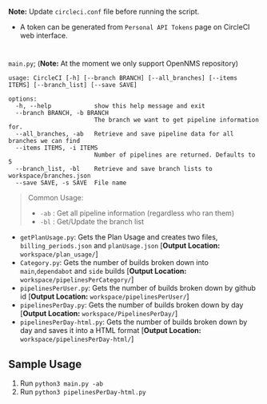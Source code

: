 **Note:** Update `circleci.conf` file before running the script.
* A token can be generated from `Personal API Tokens` page on CircleCI web interface.

# 
`main.py`; (**Note:** At the moment we only support OpenNMS repository)
```
usage: CircleCI [-h] [--branch BRANCH] [--all_branches] [--items ITEMS] [--branch_list] [--save SAVE]

options:
  -h, --help            show this help message and exit
  --branch BRANCH, -b BRANCH
                        The branch we want to get pipeline information for.
  --all_branches, -ab   Retrieve and save pipeline data for all branches we can find
  --items ITEMS, -i ITEMS
                        Number of pipelines are returned. Defaults to 5
  --branch_list, -bl    Retrieve and save branch lists to workspace/branches.json
  --save SAVE, -s SAVE  File name
```
> Common Usage:
> * `-ab` : Get all pipeline information (regardless who ran them)
> * `-bl` : Get/Update the branch list
* `getPlanUsage.py`: Gets the Plan Usage and creates two files, `billing_periods.json` and `planUsage.json` [**Output Location:** `workspace/plan_usage/`]
* `Category.py`: Gets the number of builds broken down into `main`,`dependabot` and `side` builds [**Output Location:** `workspace/pipelinesPerCategory/`]
* `pipelinesPerUser.py`: Gets the number of builds broken down by github id [**Output Location:** `workspace/pipelinesPerUser/`]
* `pipelinesPerDay.py`: Gets the number of builds broken down by day [**Output Location:** `workspace/PipelinesPerDay/`]
* `pipelinesPerDay-html.py`: Gets the number of builds broken down by day and saves it into a HTML format [**Output Location:** `workspace/pipelinesPerDay-html/`]

## Sample Usage
1) Run `python3 main.py -ab`
2) Run `python3 pipelinesPerDay-html.py`
